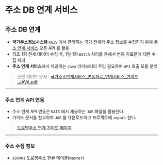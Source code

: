 # 주소 DB 연계 서비스

## 주소 DB 연계

- **국가주소정보시스템** `KAIS` 에서 관리하는 국가 전체의 주소 정보를 수집하기 위해 [주소 연계 서비스](https://business.juso.go.kr/addrlink/main.do) 오픈 API 를 활용
- 최초 1회 전체 데이터 수집 후, 1일 1회 `Batch` 처리를 통해서 변동 자료분에 대한 수집 처리
- **주소 연계 서비스**에서 제공하는 `Java` 라이브러리 주입 필요하며 `API` 호출 모듈 분리

> 관련 가이드 문서 : [국가주소연계서비스_변동자료_연계서비스_가이드_JAVA.pdf](./%EA%B5%AD%EA%B0%80%EC%A3%BC%EC%86%8C%EC%97%B0%EA%B3%84%EC%84%9C%EB%B9%84%EC%8A%A4_%EB%B3%80%EB%8F%99%EC%9E%90%EB%A3%8C_%EC%97%B0%EA%B3%84%EC%84%9C%EB%B9%84%EC%8A%A4_%EA%B0%80%EC%9D%B4%EB%93%9C_JAVA.pdf)

---

### 주소 연계 API 연동

- 주소 연계 API 연동은 `KAIS` 에서 제공하는 `JAR` 파일을 활용한다.
- 가이드 문서를 참고하여 `JAR` 를 다운로드하고 프로젝트에 `import` 한다.

> [도로명주소 연계 가이드 페이지](https://business.juso.go.kr/addrlink/adresDbCntc/rnAdresCntc.do)

---

### 주소 수집 정보

- `100001` 도로명주소 한글 테이블(`master`)

